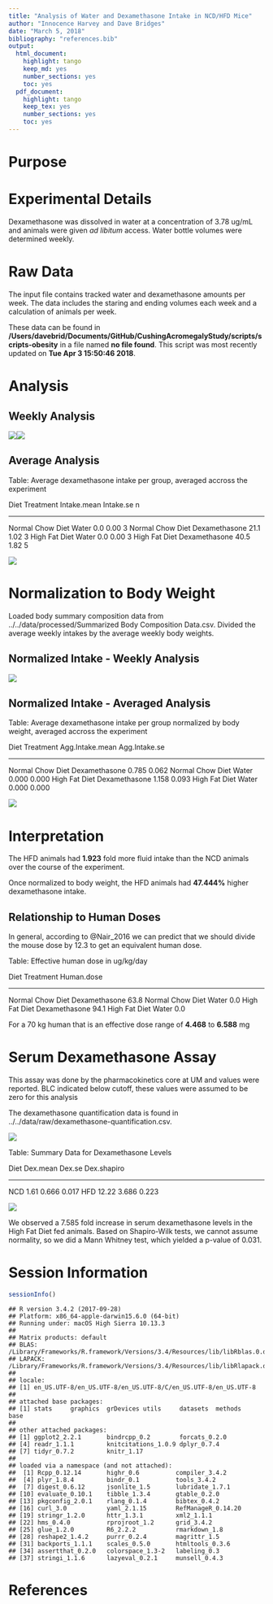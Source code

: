 ```yaml
---
title: "Analysis of Water and Dexamethasone Intake in NCD/HFD Mice"
author: "Innocence Harvey and Dave Bridges"
date: "March 5, 2018"
bibliography: "references.bib"
output:
  html_document:
    highlight: tango
    keep_md: yes
    number_sections: yes
    toc: yes
  pdf_document:
    highlight: tango
    keep_tex: yes
    number_sections: yes
    toc: yes
---
```




# Purpose

# Experimental Details



Dexamethasone was dissolved in water at a concentration of 3.78 ug/mL and animals were given *ad libitum* access.  Water bottle volumes were determined weekly.

# Raw Data

The input file contains tracked water and dexamethasone amounts per week.  The data includes the staring and ending volumes each week and a calculation of animals per week.



These data can be found in **/Users/davebrid/Documents/GitHub/CushingAcromegalyStudy/scripts/scripts-obesity** in a file named **no file found**.  This script was most recently updated on **Tue Apr  3 15:50:46 2018**.

# Analysis

## Weekly Analysis

![](figures/weekly-lineplot-1.png)<!-- -->![](figures/weekly-lineplot-2.png)<!-- -->

## Average Analysis


Table: Average dexamethasone intake per group, averaged accross the experiment

Diet               Treatment        Intake.mean   Intake.se    n
-----------------  --------------  ------------  ----------  ---
Normal Chow Diet   Water                    0.0        0.00    3
Normal Chow Diet   Dexamethasone           21.1        1.02    3
High Fat Diet      Water                    0.0        0.00    3
High Fat Diet      Dexamethasone           40.5        1.82    5

![](figures/average-lineplot-1.png)<!-- -->

# Normalization to Body Weight



Loaded body summary composition data from ../../data/processed/Summarized Body Composition Data.csv.  Divided the average weekly intakes by the average weekly body weights.




## Normalized Intake - Weekly Analysis

![](figures/weekly-normalized-intake-1.png)<!-- -->

## Normalized Intake - Averaged Analysis


Table: Average dexamethasone intake per group normalized by body weight, averaged accross the experiment

Diet               Treatment        Agg.Intake.mean   Agg.Intake.se
-----------------  --------------  ----------------  --------------
Normal Chow Diet   Dexamethasone              0.785           0.062
Normal Chow Diet   Water                      0.000           0.000
High Fat Diet      Dexamethasone              1.158           0.093
High Fat Diet      Water                      0.000           0.000

![](figures/average-normalized-lineplot-1.png)<!-- -->

# Interpretation

The HFD animals had **1.923** fold more fluid intake than the NCD animals over the course of the experiment.  

Once normalized to body weight, the HFD animals had **47.444%** higher dexamethasone intake.

## Relationship to Human Doses



In general, according to @Nair_2016 we can predict that we should divide the mouse dose by 12.3 to get an equivalent human dose.


Table: Effective human dose in ug/kg/day

Diet               Treatment        Human.dose
-----------------  --------------  -----------
Normal Chow Diet   Dexamethasone          63.8
Normal Chow Diet   Water                   0.0
High Fat Diet      Dexamethasone          94.1
High Fat Diet      Water                   0.0

For a 70 kg human that is an effective dose range of **4.468** to **6.588** mg

# Serum Dexamethasone Assay

This assay was done by the pharmacokinetics core at UM and values were reported.  BLC indicated below cutoff, these values were assumed to be zero for this analysis



The dexamethasone quantification data is found in ../../data/raw/dexamethasone-quantification.csv.

![](figures/dex-boxplot-1.png)<!-- -->


Table: Summary Data for Dexamethasone Levels

Diet    Dex.mean   Dex.se   Dex.shapiro
-----  ---------  -------  ------------
NCD         1.61    0.666         0.017
HFD        12.22    3.686         0.223

![](figures/dex-barplot-1.png)<!-- -->

We observed a 7.585 fold increase in serum dexamethasone levels in the High Fat Diet fed animals.  Based on Shapiro-Wilk tests, we cannot assume normality, so we did a Mann Whitney test, which yielded a p-value of 0.031.


# Session Information


```r
sessionInfo()
```

```
## R version 3.4.2 (2017-09-28)
## Platform: x86_64-apple-darwin15.6.0 (64-bit)
## Running under: macOS High Sierra 10.13.3
## 
## Matrix products: default
## BLAS: /Library/Frameworks/R.framework/Versions/3.4/Resources/lib/libRblas.0.dylib
## LAPACK: /Library/Frameworks/R.framework/Versions/3.4/Resources/lib/libRlapack.dylib
## 
## locale:
## [1] en_US.UTF-8/en_US.UTF-8/en_US.UTF-8/C/en_US.UTF-8/en_US.UTF-8
## 
## attached base packages:
## [1] stats     graphics  grDevices utils     datasets  methods   base     
## 
## other attached packages:
## [1] ggplot2_2.2.1       bindrcpp_0.2        forcats_0.2.0      
## [4] readr_1.1.1         knitcitations_1.0.9 dplyr_0.7.4        
## [7] tidyr_0.7.2         knitr_1.17         
## 
## loaded via a namespace (and not attached):
##  [1] Rcpp_0.12.14       highr_0.6          compiler_3.4.2    
##  [4] plyr_1.8.4         bindr_0.1          tools_3.4.2       
##  [7] digest_0.6.12      jsonlite_1.5       lubridate_1.7.1   
## [10] evaluate_0.10.1    tibble_1.3.4       gtable_0.2.0      
## [13] pkgconfig_2.0.1    rlang_0.1.4        bibtex_0.4.2      
## [16] curl_3.0           yaml_2.1.15        RefManageR_0.14.20
## [19] stringr_1.2.0      httr_1.3.1         xml2_1.1.1        
## [22] hms_0.4.0          rprojroot_1.2      grid_3.4.2        
## [25] glue_1.2.0         R6_2.2.2           rmarkdown_1.8     
## [28] reshape2_1.4.2     purrr_0.2.4        magrittr_1.5      
## [31] backports_1.1.1    scales_0.5.0       htmltools_0.3.6   
## [34] assertthat_0.2.0   colorspace_1.3-2   labeling_0.3      
## [37] stringi_1.1.6      lazyeval_0.2.1     munsell_0.4.3
```

# References


